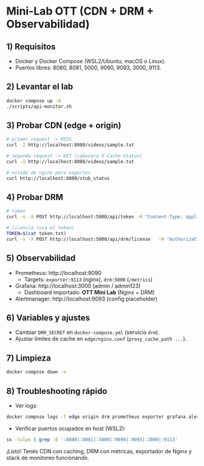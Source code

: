 # Mini-Lab OTT (CDN + DRM + Observabilidad)

## 1) Requisitos
- Docker y Docker Compose (WSL2/Ubuntu, macOS o Linux).
- Puertos libres: 8080, 8081, 5000, 9090, 9093, 3000, 9113.

## 2) Levantar el lab
```bash
docker compose up -d
./scripts/api-monitor.sh
```

## 3) Probar CDN (edge + origin)
```bash
# primer request -> MISS
curl -I http://localhost:8080/videos/sample.txt

# segundo request -> HIT (cabecera X-Cache-Status)
curl -I http://localhost:8080/videos/sample.txt

# estado de nginx para exporter
curl http://localhost:8080/stub_status
```

## 4) Probar DRM
```bash
# token
curl -s -X POST http://localhost:5000/api/token -H "Content-Type: application/json" -d '{"user_id":"u1","subscription_tier":"premium"}' | jq -r .token > token.txt

# licencia (usa el token)
TOKEN=$(cat token.txt)
curl -s -X POST http://localhost:5000/api/drm/license   -H "Authorization: Bearer $TOKEN"   -H "Content-Type: application/json"   -d '{"videoId":"video_123"}' | jq
```

## 5) Observabilidad
- Prometheus: http://localhost:9090
  - Targets: `exporter:9113` (nginx), `drm:5000` (`/metrics`)
- Grafana: http://localhost:3000 (admin / admin123)
  - Dashboard importado: **OTT Mini Lab** (Nginx + DRM)
- Alertmanager: http://localhost:9093 (config placeholder)

## 6) Variables y ajustes
- Cambiar `DRM_SECRET` en `docker-compose.yml` (servicio `drm`).
- Ajustar límites de cache en `edge/nginx.conf` (`proxy_cache_path ...`).

## 7) Limpieza
```bash
docker compose down -v
```

## 8) Troubleshooting rápido
- Ver logs:
```bash
docker compose logs -f edge origin drm prometheus exporter grafana alertmanager
```
- Verificar puertos ocupados en host (WSL2):
```bash
ss -tulpn | grep -E ':8080|:8081|:5000|:9090|:9093|:3000|:9113'
```

¡Listo! Tenés CDN con caching, DRM con métricas, exportador de Nginx y stack de monitoreo funcionando.
